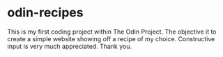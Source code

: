 # odin-recipes
This is my first coding project within The Odin Project. The objective it to create a simple website showing off a recipe of my choice. 
Constructive input is very much appreciated. Thank you. 
